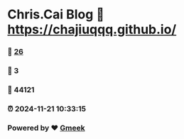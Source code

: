 # Chris.Cai Blog :link: https://chajiuqqq.github.io/ 
### :page_facing_up: [26](https://chajiuqqq.github.io//tag.html) 
### :speech_balloon: 3 
### :hibiscus: 44121 
### :alarm_clock: 2024-11-21 10:33:15 
### Powered by :heart: [Gmeek](https://github.com/Meekdai/Gmeek)

